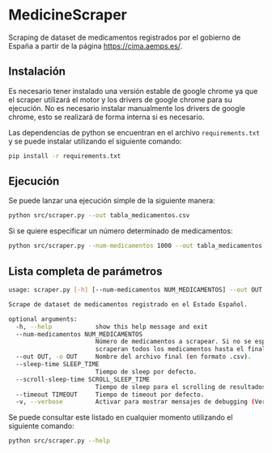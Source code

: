 # MedicineScraper
Scraping de dataset de medicamentos registrados por el gobierno de España a partir de la página https://cima.aemps.es/.

## Instalación

Es necesario tener instalado una versión estable de google chrome ya que el scraper utilizará el motor y los drivers de google chrome para su ejecución. No es necesario instalar manualmente los drivers de google chrome, esto se realizará de forma interna si es necesario. 

Las dependencias de python se encuentran en el archivo `requirements.txt` y se puede instalar utilizando el siguiente comando:
```bash
pip install -r requirements.txt
```

## Ejecución

Se puede lanzar una ejecución simple de la siguiente manera:

```bash
python src/scraper.py --out tabla_medicamentos.csv
```

Si se quiere especificar un número determinado de medicamentos:

```bash
python src/scraper.py --num-medicamentos 1000 --out tabla_medicamentos.csv
```

## Lista completa de parámetros
```bash
usage: scraper.py [-h] [--num-medicamentos NUM_MEDICAMENTOS] --out OUT [--sleep-time SLEEP_TIME] [--scroll-sleep-time SCROLL_SLEEP_TIME] [--timeout TIMEOUT] [-v]

Scrape de dataset de medicamentos registrado en el Estado Español.

optional arguments:
  -h, --help            show this help message and exit
  --num-medicamentos NUM_MEDICAMENTOS
                        Número de medicamentos a scrapear. Si no se especifica se scrapearan los elementos disponibles en la lista inicial (25). Si se especifica -1 se
                        scraperan todos los medicamentos hasta el final de la lista.
  --out OUT, -o OUT     Nombre del archivo final (en formato .csv).
  --sleep-time SLEEP_TIME
                        Tiempo de sleep por defecto.
  --scroll-sleep-time SCROLL_SLEEP_TIME
                        Tiempo de sleep para el scrolling de resultados.
  --timeout TIMEOUT     Tiempo de timeout por defecto.
  -v, --verbose         Activar para mostrar mensajes de debugging (Verbose logging).
```

Se puede consultar este listado en cualquier momento utilizando el siguiente comando:
```bash
python src/scraper.py --help
```
